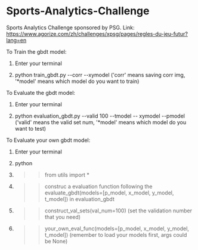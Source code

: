 # Sports-Analytics-Challenge

Sports Analytics Challenge sponsored by PSG. Link: https://www.agorize.com/zh/challenges/xpsg/pages/regles-du-jeu-futur?lang=en

To Train the gbdt model:

1. Enter your terminal

2. python train_gbdt.py  --corr --xymodel ('corr' means saving corr img, '*model' means which model do you want to train)

To Evaluate the gbdt model:

1. Enter your terminal

2. python evaluation_gbdt.py --valid 100 --tmodel -- xymodel --pmodel ('valid' means the valid set num, '*model' means which model do you want to test)

To Evaluate your own gbdt model:

1. Enter your terminal

2. python

3. >>from utils import *

4. >>construc a evaluation function following the evaluate_gbdt(models=[p_model, x_model, y_model, t_model]) in evaluation_gbdt

5. >>construct_val_sets(val_num=100) (set the validation number that you need)

6. >>your_own_eval_func(models=[p_model, x_model, y_model, t_model]) (remember to load your models first, args could be None)

